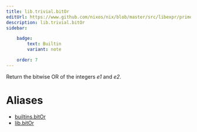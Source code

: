 ```yaml
---
title: lib.trivial.bitOr
editUrl: https://www.github.com/nixos/nix/blob/master/src/libexpr/primops.cc
description: lib.trivial.bitOr
sidebar:

    badge:
        text: Builtin
        variant: note

    order: 7
---
```


Return the bitwise OR of the integers *e1* and *e2*.


# Aliases

- [builtins.bitOr](/nix-doc-comments/reference/builtins/builtins-bitOr)
- [lib.bitOr](/nix-doc-comments/reference/lib/lib-bitOr)


